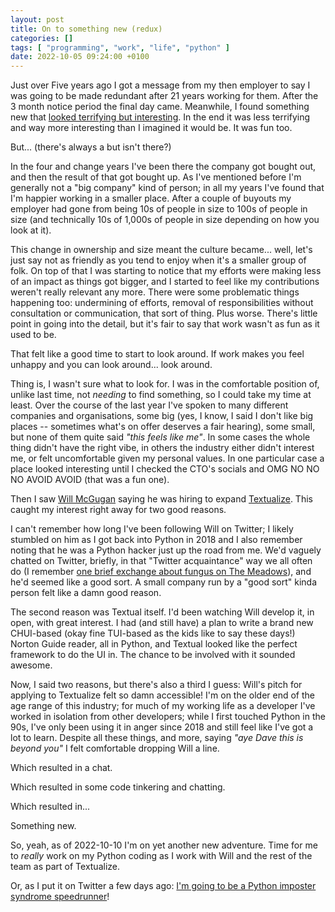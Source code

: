 ```yaml
---
layout: post
title: On to something new (redux)
categories: []
tags: [ "programming", "work", "life", "python" ]
date: 2022-10-05 09:24:00 +0100
---
```


Just over Five years ago I got a message from my then employer to say I was
going to be made redundant after 21 years working for them. After the 3
month notice period the final day came. Meanwhile, I found something new
that [looked terrifying but
interesting](/2017/12/12/on_to_something_new.html). In the end it was less
terrifying and way more interesting than I imagined it would be. It was fun
too.

But... (there's always a but isn't there?)

In the four and change years I've been there the company got bought out, and
then the result of that got bought up. As I've mentioned before I'm
generally not a "big company" kind of person; in all my years I've found
that I'm happier working in a smaller place. After a couple of buyouts my
employer had gone from being 10s of people in size to 100s of people in size
(and technically 10s of 1,000s of people in size depending on how you look
at it).

This change in ownership and size meant the culture became... well, let's
just say not as friendly as you tend to enjoy when it's a smaller group of
folk. On top of that I was starting to notice that my efforts were making
less of an impact as things got bigger, and I started to feel like my
contributions weren't really relevant any more. There were some problematic
things happening too: undermining of efforts, removal of responsibilities
without consultation or communication, that sort of thing. Plus worse.
There's little point in going into the detail, but it's fair to say that
work wasn't as fun as it used to be.

That felt like a good time to start to look around. If work makes you feel
unhappy and you can look around... look around.

Thing is, I wasn't sure what to look for. I was in the comfortable position
of, unlike last time, not *needing* to find something, so I could take my
time at least. Over the course of the last year I've spoken to many
different companies and organisations, some big (yes, I know, I said I don't
like big places -- sometimes what's on offer deserves a fair hearing), some
small, but none of them quite said *"this feels like me"*. In some cases the
whole thing didn't have the right vibe, in others the industry either didn't
interest me, or felt uncomfortable given my personal values. In one
particular case a place looked interesting until I checked the CTO's socials
and OMG NO NO NO AVOID AVOID (that was a fun one).

Then I saw [Will McGugan](https://twitter.com/willmcgugan) saying he was
hiring to expand [Textualize](https://www.textualize.io/). This caught my
interest right away for two good reasons.

I can't remember how long I've been following Will on Twitter; I likely
stumbled on him as I got back into Python in 2018 and I also remember noting
that he was a Python hacker just up the road from me. We'd vaguely chatted
on Twitter, briefly, in that "Twitter acquaintance" way we all often do (I
remember [one brief exchange about fungus on The
Meadows](https://twitter.com/davepdotorg/status/1438887277623750661)), and
he'd seemed like a good sort. A small company run by a "good sort" kinda
person felt like a damn good reason.

The second reason was Textual itself. I'd been watching Will develop it, in
open, with great interest. I had (and still have) a plan to write a brand
new CHUI-based (okay fine TUI-based as the kids like to say these days!)
Norton Guide reader, all in Python, and Textual looked like the perfect
framework to do the UI in. The chance to be involved with it sounded
awesome.

Now, I said two reasons, but there's also a third I guess: Will's pitch for
applying to Textualize felt so damn accessible! I'm on the older end of the
age range of this industry; for much of my working life as a developer I've
worked in isolation from other developers; while I first touched Python in
the 90s, I've only been using it in anger since 2018 and still feel like
I've got a lot to learn. Despite all these things, and more, saying *"aye
Dave this is beyond you"* I felt comfortable dropping Will a line.

Which resulted in a chat.

Which resulted in some code tinkering and chatting.

Which resulted in...

Something new.

So, yeah, as of 2022-10-10 I'm on yet another new adventure. Time for me to
*really* work on my Python coding as I work with Will and the rest of the
team as part of Textualize.

Or, as I put it on Twitter a few days ago: [I'm going to be a Python
imposter syndrome
speedrunner](https://twitter.com/davepdotorg/status/1574121611413921792)!

[//]: # (2022-10-05-on-to-something-new-redux.md ends here)
